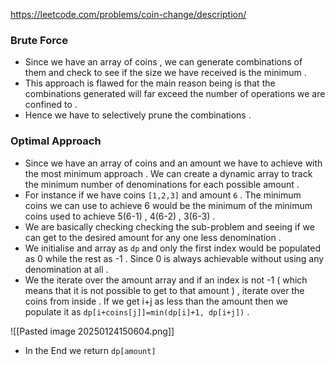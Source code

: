 https://leetcode.com/problems/coin-change/description/




### Brute Force 

- Since we have an array of coins , we can generate combinations of them and check to see if the size we have received is the minimum . 
- This approach is flawed for the main reason being is that the combinations generated will far exceed the number of operations we are confined to . 
- Hence we have to selectively prune the combinations .


### Optimal Approach 

- Since we have an array of coins and an amount we have to achieve with the most minimum approach . We can create a dynamic array to track the minimum number of denominations for each possible amount . 
- For instance if we have coins `[1,2,3]` and amount `6` . The minimum coins we can use to achieve 6 would be the minimum of the minimum coins used to achieve 5(6-1) , 4(6-2) , 3(6-3) . 
- We are basically checking checking the sub-problem and seeing if we can get to the desired amount for any one less denomination .  
 - We initialise and array as `dp` and only the first index would be populated as 0 while the rest as -1 . Since 0 is always achievable without using any denomination at all . 
 - We the iterate over the amount array and if an index is not -1 ( which means that it is not possible to get to that amount ) , iterate over the coins from inside . If we get i+j as less than the amount then we populate it as `dp[i+coins[j]]=min(dp[i]+1, dp[i+j])` .  

![[Pasted image 20250124150604.png]]
- In the End we return `dp[amount]` 
